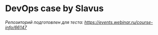 # DevOps case by Slavus
###### Репозиторий подготовлен для теста: https://events.webinar.ru/course-info/66147
